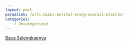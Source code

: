 ```yaml
---
layout: post
permalink: /arti-mimpi-melihat-orang-operasi-plastik/
categories:
    - Uncategorized
---
```


[Baca Selengkapnya](/05)